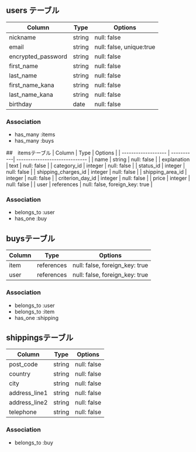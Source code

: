 ## users テーブル

| Column                   | Type   | Options                  |
| ------------------------ | ------ | ------------------------ |
| nickname                 | string | null: false              |
| email                    | string | null: false, unique:true |
| encrypted_password       | string | null: false              |
| first_name               | string | null: false              |
| last_name                | string | null: false              |
| first_name_kana          | string | null: false              |
| last_name_kana           | string | null: false              |
| birthday                 | date   | null: false              |

### Association
- has_many :items
- has_many :buys

##　itemsテーブル
| Column              | Type       | Options                        |
| ------------------- | -----------| ------------------------------ |
| name                | string     | null: false                    |
| explanation         | text       | null: false                    |
| category_id         | integer    | null: false                    |
| status_id           | integer    | null: false                    |
| shipping_charges_id | integer    | null: false                    |
| shipping_area_id    | integer    | null: false                    |
| criterion_day_id    | integer    | null: false                    |
| price               | integer    | null: false                    |
| user                | references | null: false, foreign_key: true |

### Association
- belongs_to :user
- has_one :buy

## buysテーブル
| Column             | Type       | Options                        |
| -------------------| -----------| ------------------------------ |
| item               | references | null: false, foreign_key: true |
| user               | references | null: false, foreign_key: true |

### Association
- belongs_to :user
- belongs_to :item
- has_one :shipping

## shippingsテーブル
| Column             | Type       | Options                        |
| -------------------| -----------| ------------------------------ |
| post_code          | string     | null: false                    |
| country            | string     | null: false                    |
| city               | string     | null: false                    |
| address_line1      | string     | null: false                    |
| address_line2      | string     | null: false                    |
| telephone          | string     | null: false                    |

### Association
- belongs_to :buy
